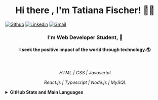 <h1 align="center"> Hi there , I'm Tatiana Fischer! 👋💙 </h1>

[![Github](https://img.shields.io/badge/-Github-000?style=flat&logo=Github&logoColor=white)](https://github.com/TatianaFischer)
[![Linkedin](https://img.shields.io/badge/-LinkedIn-blue?style=flat&logo=Linkedin&logoColor=white)](https://www.linkedin.com/in/tatianaffischer/)
[![Gmail](https://img.shields.io/badge/-Gmail-c14438?style=flat&logo=Gmail&logoColor=white)](mailto:tatiana.fischer@acad.pucrs.br)

<h3 align="center"> I'm Web Developer Student, 🚀 </h3>
<h4 align="center"> I seek the positive impact of the world through technology.🌎 </h4>
<br/>



<i> <p align="center">    HTML | CSS | Javascript <p> </i>
<i> <p align="center"> React.js | Typescript | Node.js | MySQL <p> </i>




<details>
  <summary><b> GitHub Stats and Main Languages</b></summary>

  ![TatianaFischer's GitHub stats](https://github-readme-stats.vercel.app/api?username=TatianaFischer&show_icons=true&theme=default)


  <summary>Main Languages</summary>

  ![Top Langs](https://github-readme-stats.vercel.app/api/top-langs/?username=TatianaFischer&layout=)
</details>

